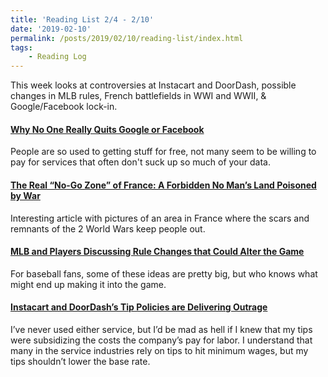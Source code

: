 ```yaml
---
title: 'Reading List 2/4 - 2/10'
date: '2019-02-10'
permalink: /posts/2019/02/10/reading-list/index.html
tags:
	- Reading Log
---
```


This week looks at controversies at Instacart and DoorDash, possible changes in MLB rules, French battlefields in WWI and WWII, &amp; Google/Facebook lock-in.
<!-- excerpt -->

#### [Why No One Really Quits Google or Facebook](https://techcrunch.com/2019/02/04/why-no-one-really-quits-google-or-facebook/)

People are so used to getting stuff for free, not many seem to be willing to pay for services that often don't suck up so much of your data.

#### [The Real “No-Go Zone” of France: A Forbidden No Man’s Land Poisoned by War](https://www.messynessychic.com/2015/05/26/the-real-no-go-zone-of-france-a-forbidden-no-mans-land-poisoned-by-war/)

Interesting article with pictures of an area in France where the scars and remnants of the 2 World Wars keep people out.

#### [MLB and Players Discussing Rule Changes that Could Alter the Game](http://www.espn.com/mlb/story/_/id/25935056/mlb-players-discussing-rule-changes-alter-game)

For baseball fans, some of these ideas are pretty big, but who knows what might end up making it into the game.

#### [Instacart and DoorDash’s Tip Policies are Delivering Outrage](https://www.nytimes.com/2019/02/06/technology/instacart-doordash-tipping-deliveries.html)

I’ve never used either service, but I’d be mad as hell if I knew that my tips were subsidizing the costs the company’s pay for labor. I understand that many in the service industries rely on tips to hit minimum wages, but my tips shouldn’t lower the base rate.
